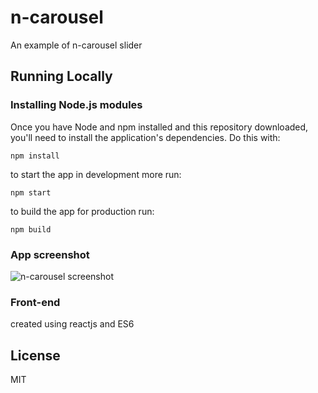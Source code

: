 # n-carousel
An example of n-carousel slider

## Running Locally

### Installing Node.js modules

Once you have Node and npm installed and this repository downloaded, you'll need
to install the application's dependencies. Do this with:

    npm install

to start the app in development more run:

    npm start

to build the app for production run:

    npm build

### App screenshot

![n-carousel screenshot](https://github.com/shutsugan/n-carousel/tree/master/example/blob/master/example.png)

### Front-end

created using reactjs and ES6

## License

MIT